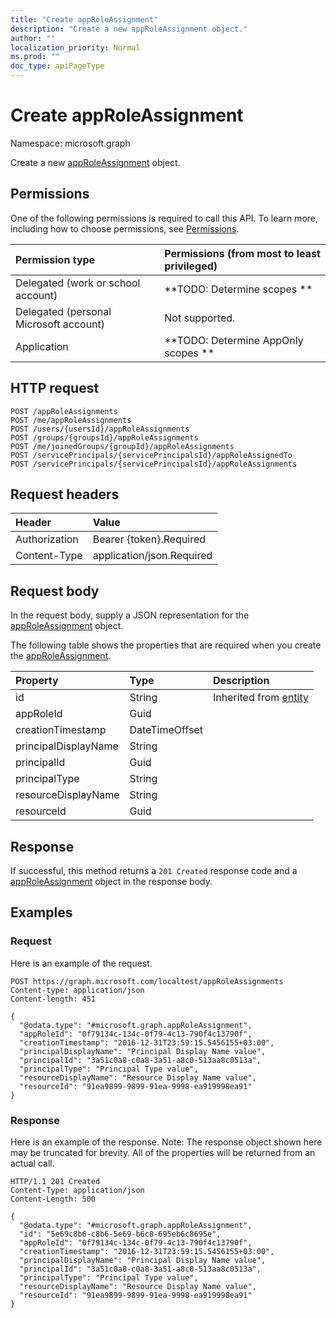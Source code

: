 ```yaml
---
title: "Create appRoleAssignment"
description: "Create a new appRoleAssignment object."
author: ""
localization_priority: Normal
ms.prod: ""
doc_type: apiPageType
---
```


# Create appRoleAssignment

Namespace: microsoft.graph

Create a new [appRoleAssignment](../resources/approleassignment.md) object.

## Permissions
One of the following permissions is required to call this API. To learn more, including how to choose permissions, see [Permissions](/concepts/permissions-reference.md).

|Permission type|Permissions (from most to least privileged)|
|:---|:---|
|Delegated (work or school account)|**TODO: Determine scopes **|
|Delegated (personal Microsoft account)|Not supported.|
|Application|**TODO: Determine AppOnly scopes **|

## HTTP request
<!-- {
  "blockType": "ignored"
}
-->
``` http
POST /appRoleAssignments
POST /me/appRoleAssignments
POST /users/{usersId}/appRoleAssignments
POST /groups/{groupsId}/appRoleAssignments
POST /me/joinedGroups/{groupId}/appRoleAssignments
POST /servicePrincipals/{servicePrincipalsId}/appRoleAssignedTo
POST /servicePrincipals/{servicePrincipalsId}/appRoleAssignments
```

## Request headers
|Header|Value|
|:---|:---|
|Authorization|Bearer {token}.Required|
|Content-Type|application/json.Required|

## Request body
In the request body, supply a JSON representation for the [appRoleAssignment](../resources/approleassignment.md) object.

The following table shows the properties that are required when you create the [appRoleAssignment](../resources/approleassignment.md).

|Property|Type|Description|
|:---|:---|:---|
|id|String| Inherited from [entity](../resources/entity.md)|
|appRoleId|Guid||
|creationTimestamp|DateTimeOffset||
|principalDisplayName|String||
|principalId|Guid||
|principalType|String||
|resourceDisplayName|String||
|resourceId|Guid||



## Response
If successful, this method returns a `201 Created` response code and a [appRoleAssignment](../resources/approleassignment.md) object in the response body.

## Examples

### Request
Here is an example of the request.
<!-- {
  "blockType": "request",
  "name": "create_approleassignment_from_approleassignments"
}
-->
``` http
POST https://graph.microsoft.com/localtest/appRoleAssignments
Content-type: application/json
Content-length: 451

{
  "@odata.type": "#microsoft.graph.appRoleAssignment",
  "appRoleId": "0f79134c-134c-0f79-4c13-790f4c13790f",
  "creationTimestamp": "2016-12-31T23:59:15.5456155+03:00",
  "principalDisplayName": "Principal Display Name value",
  "principalId": "3a51c0a8-c0a8-3a51-a8c0-513aa8c0513a",
  "principalType": "Principal Type value",
  "resourceDisplayName": "Resource Display Name value",
  "resourceId": "91ea9899-9899-91ea-9998-ea919998ea91"
}
```

### Response
Here is an example of the response. Note: The response object shown here may be truncated for brevity. All of the properties will be returned from an actual call.
<!-- {
  "blockType": "response",
  "truncated": true,
  "@odata.type": "microsoft.graph.approleassignment"
}
-->
``` http
HTTP/1.1 201 Created
Content-Type: application/json
Content-Length: 500

{
  "@odata.type": "#microsoft.graph.appRoleAssignment",
  "id": "5e69c8b6-c8b6-5e69-b6c8-695eb6c8695e",
  "appRoleId": "0f79134c-134c-0f79-4c13-790f4c13790f",
  "creationTimestamp": "2016-12-31T23:59:15.5456155+03:00",
  "principalDisplayName": "Principal Display Name value",
  "principalId": "3a51c0a8-c0a8-3a51-a8c0-513aa8c0513a",
  "principalType": "Principal Type value",
  "resourceDisplayName": "Resource Display Name value",
  "resourceId": "91ea9899-9899-91ea-9998-ea919998ea91"
}
```

